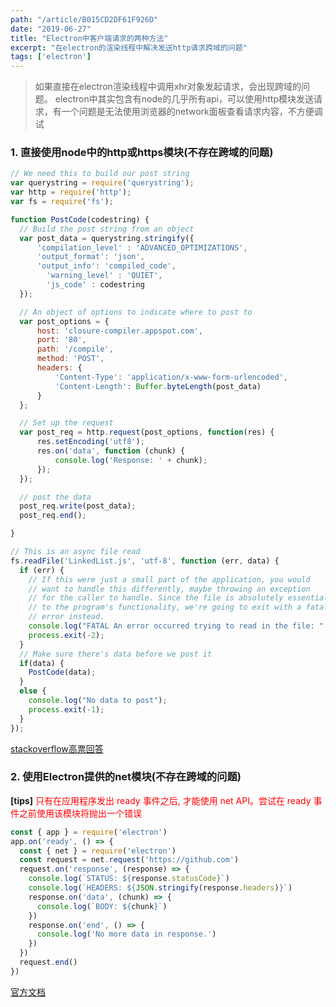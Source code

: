 ```yaml
---
path: "/article/B015CD2DF61F926D"
date: "2019-06-27"
title: "Electron中客户端请求的两种方法"
excerpt: "在electron的渲染线程中解决发送http请求跨域的问题"
tags: ['electron']
---
```


> 如果直接在electron渲染线程中调用xhr对象发起请求，会出现跨域的问题。
> electron中其实包含有node的几乎所有api，可以使用http模块发送请求，有一个问题是无法使用浏览器的network面板查看请求内容，不方便调试

### 1. 直接使用node中的http或https模块(不存在跨域的问题)


```javascript
// We need this to build our post string
var querystring = require('querystring');
var http = require('http');
var fs = require('fs');

function PostCode(codestring) {
  // Build the post string from an object
  var post_data = querystring.stringify({
      'compilation_level' : 'ADVANCED_OPTIMIZATIONS',
      'output_format': 'json',
      'output_info': 'compiled_code',
        'warning_level' : 'QUIET',
        'js_code' : codestring
  });

  // An object of options to indicate where to post to
  var post_options = {
      host: 'closure-compiler.appspot.com',
      port: '80',
      path: '/compile',
      method: 'POST',
      headers: {
          'Content-Type': 'application/x-www-form-urlencoded',
          'Content-Length': Buffer.byteLength(post_data)
      }
  };

  // Set up the request
  var post_req = http.request(post_options, function(res) {
      res.setEncoding('utf8');
      res.on('data', function (chunk) {
          console.log('Response: ' + chunk);
      });
  });

  // post the data
  post_req.write(post_data);
  post_req.end();

}

// This is an async file read
fs.readFile('LinkedList.js', 'utf-8', function (err, data) {
  if (err) {
    // If this were just a small part of the application, you would
    // want to handle this differently, maybe throwing an exception
    // for the caller to handle. Since the file is absolutely essential
    // to the program's functionality, we're going to exit with a fatal
    // error instead.
    console.log("FATAL An error occurred trying to read in the file: " + err);
    process.exit(-2);
  }
  // Make sure there's data before we post it
  if(data) {
    PostCode(data);
  }
  else {
    console.log("No data to post");
    process.exit(-1);
  }
});
```
[stackoverflow高票回答](https://stackoverflow.com/questions/6158933/how-is-an-http-post-request-made-in-node-js)


### 2. 使用Electron提供的net模块(不存在跨域的问题)

__[tips]__ <span style="color:red">只有在应用程序发出 ready 事件之后, 才能使用 net API。尝试在 ready 事件之前使用该模块将抛出一个错误</span>

```javascript
const { app } = require('electron')
app.on('ready', () => {
  const { net } = require('electron')
  const request = net.request('https://github.com')
  request.on('response', (response) => {
    console.log(`STATUS: ${response.statusCode}`)
    console.log(`HEADERS: ${JSON.stringify(response.headers)}`)
    response.on('data', (chunk) => {
      console.log(`BODY: ${chunk}`)
    })
    response.on('end', () => {
      console.log('No more data in response.')
    })
  })
  request.end()
})
```
[官方文档](https://electronjs.org/docs/api/net#netrequestoptions)